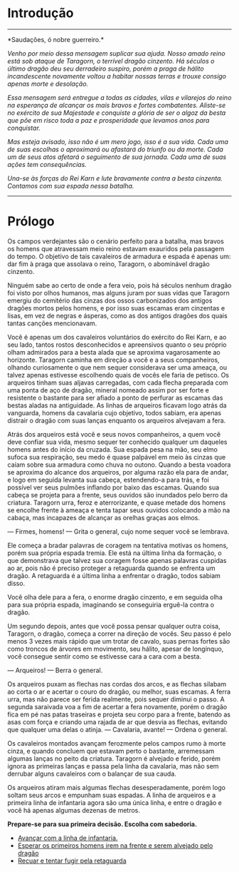  

<h1>Introdução</h1> 
<hr>
*Saudações, ó nobre guerreiro.* 

*Venho por meio dessa mensagem suplicar sua ajuda. Nosso amado reino está sob ataque de Taragorn, o terrível dragão cinzento. Há séculos o último dragão deu seu derradeiro suspiro, porém a praga de hálito incandescente novamente voltou a habitar nossas terras e trouxe consigo apenas morte e desolação.* 

*Essa mensagem será entregue a todas as cidades, vilas e vilarejos do reino na esperança de alcançar os mais bravos e fortes combatentes. Aliste-se no exército de sua Majestade e conquiste a glória de ser o algoz da besta que põe em risco toda a paz e prosperidade que levamos anos para conquistar.* 

*Mas esteja avisado, isso não é um mero jogo, isso é a sua vida. Cada uma de suas escolhas o aproximará ou afastará do triunfo ou da morte. Cada um de seus atos afetará o seguimento de sua jornada. Cada uma de suas ações tem consequências.* 

*Una-se às forças do Rei Karn e lute bravamente contra a besta cinzenta. Contamos com sua espada nessa batalha.* 
<hr>



 
<h1>Prólogo</h1> 
 
Os campos verdejantes são o cenário perfeito para a batalha, mas bravos os homens que atravessam meio reino estavam exauridos pela passagem do tempo. O objetivo de tais cavaleiros de armadura e espada é apenas um: dar fim à praga que assolava o reino, Taragorn, o abominável dragão cinzento. 
 
Ninguém sabe ao certo de onde a fera veio, pois há séculos nenhum dragão foi visto por olhos humanos, mas alguns juram por suas vidas que Taragorn emergiu do cemitério das cinzas dos ossos carbonizados dos antigos dragões mortos pelos homens, e por isso suas escamas eram cinzentas e lisas, em vez de negras e ásperas, como as dos antigos dragões dos quais tantas canções mencionavam. 
 
Você é apenas um dos cavaleiros voluntários do exército do Rei Karn, e ao seu lado, tantos rostos desconhecidos e apreensivos quanto o seu próprio olham admirados para a besta alada que se aproxima vagarosamente ao horizonte.  Taragorn caminha em direção a você e a seus companheiros, olhando curiosamente o que nem sequer considerava ser uma ameaça, ou talvez apenas estivesse escolhendo quais de vocês ele faria de petisco. Os arqueiros tinham suas aljavas carregadas, com cada flecha preparada com uma ponta de aço de dragão, mineral nomeado assim por ser forte e resistente o bastante para ser afiado a ponto de perfurar as escamas das bestas aladas na antiguidade. As linhas de arqueiros ficavam logo atrás da vanguarda, homens da cavalaria cujo objetivo, todos sabiam, era apenas distrair o dragão com suas lanças enquanto os arqueiros alvejavam a fera. 
 
Atrás dos arqueiros está você e seus novos companheiros, a quem você deve confiar sua vida, mesmo sequer ter conhecido qualquer um daqueles homens antes do início da cruzada. Sua espada pesa na mão, seu elmo sufoca sua respiração, seu medo é quase palpável em meio às cinzas que caíam sobre sua armadura como chuva no outono. Quando a besta voadora se aproxima do alcance dos arqueiros, por alguma razão ela para de andar, e logo em seguida levanta sua cabeça, estendendo-a para trás, e foi possível ver seus pulmões inflando por baixo das escamas. Quando sua cabeça se projeta para a frente, seus ouvidos são inundados pelo berro da criatura. Taragorn urra, feroz e aterrorizante, e quase metade dos homens se encolhe frente à ameaça e tenta tapar seus ouvidos colocando a mão na cabaça, mas incapazes de alcançar as orelhas graças aos elmos. 
 
— Firmes, homens! — Grita o general, cujo nome sequer você se lembrava. 
 
Ele começa a bradar palavras de coragem na tentativa motivas os homens, porém sua própria espada tremia. Ele está na última linha da formação, o que demonstrava que talvez sua coragem fosse apenas palavras cuspidas ao ar, pois não é preciso proteger a retaguarda quando se enfrenta um dragão. A retaguarda é a última linha a enfrentar o dragão, todos sabiam disso. 
 
Você olha dele para a fera, o enorme dragão cinzento, e em seguida olha para sua própria espada, imaginando se conseguiria erguê-la contra o dragão. 
 
Um segundo depois, antes que você possa pensar qualquer outra coisa, Taragorn, o dragão, começa a correr na direção de vocês. Seu passo é pelo menos 3 vezes mais rápido que um trotar de cavalo, suas pernas fortes são como troncos de árvores em movimento, seu hálito, apesar de longínquo, você consegue sentir como se estivesse cara a cara com a besta. 
 
— Arqueiros! — Berra o general. 
 
Os arqueiros puxam as flechas nas cordas dos arcos, e as flechas silabam ao corta o ar e acertar o couro do dragão, ou melhor, suas escamas. A ferra urra, mas não parece ser ferida realmente, pois sequer diminui o passo. A segunda saraivada voa a fim de acertar a fera novamente, porém o dragão fica em pé nas patas traseiras e projeta seu corpo para a frente, batendo as asas com força e criando uma rajada de ar que desvia as flechas, evitando que qualquer uma delas o atinja. — Cavalaria, avante! — Ordena o general. 
 
Os cavaleiros montados avançam ferozmente pelos campos rumo à morte cinza, e quando concluem que estavam perto o bastante, arremessam algumas lanças no peito da criatura. Taragorn é alvejado e ferido, porém ignora as primeiras lanças e passa pela linha da cavalaria, mas não sem derrubar alguns cavaleiros com o balançar de sua cauda.  
 
Os arqueiros atiram mais algumas flechas desesperadamente, porém logo soltam seus arcos e empunham suas espadas. A linha de arqueiros e a primeira linha de infantaria agora são uma única linha, e entre o dragão e você há apenas algumas dezenas de metros. 
 
**Prepare-se para sua primeira decisão. Escolha com sabedoria.** 


<ul>
    <li><a href="rota_a.html">Avançar com a linha de infantaria.</a></li>
    <li><a href="rota_b.html">Esperar os primeiros homens irem na frente e serem alvejado pelo dragão</a></li>
    <li><a href="rota_c.html">Recuar e tentar fugir pela retaguarda</a></li>
</ul>